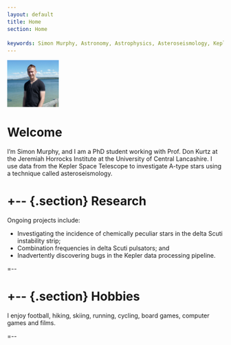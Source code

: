 ```yaml
---
layout: default
title: Home
section: Home

keywords: Simon Murphy, Astronomy, Astrophysics, Asteroseismology, Kepler, Jeremiah Horrocks Institute, delta Scuti, chemical peculiar, A-type star, Am star, Fourier, Nyquist
---
```


<img class='inset right' src='/images/simon_murphy.jpg' title='Simon Murphy' alt='Simon @ Yellowstone National Park' width='120px' />

Welcome
=======

I’m Simon Murphy, and I am a PhD student working with Prof. Don Kurtz at the Jeremiah Horrocks Institute at the University of Central Lancashire. I use data from the Kepler Space Telescope to investigate A-type stars using a technique called asteroseismology.

+-- {.section}
Research
========

Ongoing projects include:

* Investigating the incidence of chemically peculiar stars in the delta Scuti instability strip;
* Combination frequencies in delta Scuti pulsators; and
* Inadvertently discovering bugs in the Kepler data processing pipeline.

=--

+-- {.section}
Hobbies
=======

I enjoy football, hiking, skiing, running, cycling, board games, computer games and films.

=--
